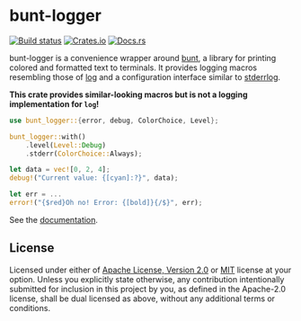 # bunt-logger

[![Build status](https://github.com/Dophin2009/bunt-logger/workflows/ci/badge.svg)](https://github.com/Dophin2009/bunt-logger/actions)
[![Crates.io](https://img.shields.io/crates/v/bunt-logger.svg)](https://crates.io/crates/bunt-logger)
[![Docs.rs](https://docs.rs/bunt-logger/badge.svg)](https://docs.rs/bunt-logger)

bunt-logger is a convenience wrapper around [bunt](https://github.com/LukasKalbertodt/bunt), a
library for printing colored and formatted text to terminals. It provides logging macros resembling
those of [log](https://github.com/rust-lang/log) and a configuration interface similar to
[stderrlog](https://github.com/cardoe/stderrlog-rs).

**This crate provides similar-looking macros but is not a logging implementation for `log`!**

```rust
use bunt_logger::{error, debug, ColorChoice, Level};

bunt_logger::with()
    .level(Level::Debug)
    .stderr(ColorChoice::Always);

let data = vec![0, 2, 4];
debug!("Current value: {[cyan]:?}", data);

let err = ...
error!("{$red}Oh no! Error: {[bold]}{/$}", err);
```

See the [documentation](https://docs.rs/bunt-logger).

## License

Licensed under either of [Apache License, Version 2.0](./LICENSE-APACHE) or [MIT](./LICENSE-MIT)
license at your option. Unless you explicitly state otherwise, any contribution intentionally
submitted for inclusion in this project by you, as defined in the Apache-2.0 license, shall be dual
licensed as above, without any additional terms or conditions.
